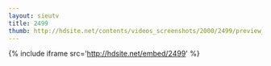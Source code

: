 ```yaml
---
layout: sieutv
title: 2499
thumb: http://hdsite.net/contents/videos_screenshots/2000/2499/preview_360p.mp4.jpg
---
```

{% include iframe src='http://hdsite.net/embed/2499' %}
 
